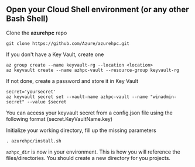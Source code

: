 ## Open your Cloud Shell environment (or any other Bash Shell)

Clone the **azurehpc** repo

```
git clone https://github.com/Azure/azurehpc.git
```

If you don't have a Key Vault, create one

```
az group create --name keyvault-rg --location <location>
az keyvault create --name azhpc-vault --resource-group keyvault-rg
``` 

If not done, create a password and store it in Key Vault

```
secret='yoursecret'
az keyvault secret set --vault-name azhpc-vault --name "winadmin-secret" --value $secret
```
You can access your keyvault secret from a config.json file using the following format (secret.KeyVaultName.key)

Initialize your working directory, fill up the missing parameters

```
. azurehpc/install.sh
```

`azhpc_dir` is now in your environment. This is how you will reference the files/directories.  You should create a new directory for you projects.


